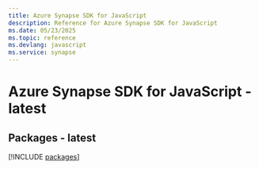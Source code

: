 ```yaml
---
title: Azure Synapse SDK for JavaScript
description: Reference for Azure Synapse SDK for JavaScript
ms.date: 05/23/2025
ms.topic: reference
ms.devlang: javascript
ms.service: synapse
---
```

# Azure Synapse SDK for JavaScript - latest
## Packages - latest
[!INCLUDE [packages](synapse-index.md)]